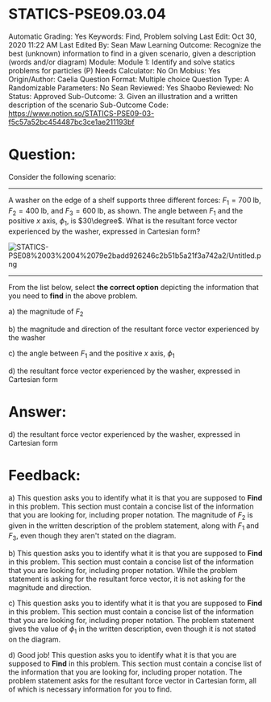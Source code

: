 # STATICS-PSE09.03.04

Automatic Grading: Yes
Keywords: Find, Problem solving
Last Edit: Oct 30, 2020 11:22 AM
Last Edited By: Sean Maw
Learning Outcome: Recognize the best (unknown) information to find in a given scenario, given a description (words and/or diagram)
Module: Module 1: Identify and solve statics problems for particles (P)
Needs Calculator: No
On Mobius: Yes
Origin/Author: Caelia
Question Format: Multiple choice
Question Type: A
Randomizable Parameters: No
Sean Reviewed: Yes
Shaobo Reviewed: No
Status: Approved
Sub-Outcome: 3. Given an illustration and a written description of the scenario
Sub-Outcome Code: https://www.notion.so/STATICS-PSE09-03-f5c57a52bc454487bc3ce1ae211193bf

# Question:

Consider the following scenario:

---

A washer on the edge of a shelf supports three different forces: $F_1=700\;\mathrm{lb}$, $F_2=400\;\mathrm{lb}$, and $F_3=600\;\mathrm{lb}$, as shown. The angle between $F_1$ and the positive $x$ axis, $\phi_1$, is $30\degree$. What is the resultant force vector experienced by the washer, expressed in Cartesian form?

![STATICS-PSE08%2003%2004%2079e2badd926246c2b51b5a21f3a742a2/Untitled.png](STATICS-PSE08%2003%2004%2079e2badd926246c2b51b5a21f3a742a2/Untitled.png)

---

From the list below, select **the correct option** depicting the information that you need to **find** in the above problem.  

a) the magnitude of $F_2$ 

b) the magnitude and direction of the resultant force vector experienced by the washer

c) the angle between $F_1$ and the positive $x$ axis, $\phi_1$

d) the resultant force vector experienced by the washer, expressed in Cartesian form

# Answer:

d) the resultant force vector experienced by the washer, expressed in Cartesian form

# Feedback:

a) This question asks you to identify what it is that you are supposed to **Find** in this problem. This section must contain a concise list of the information that you are looking for, including proper notation. The magnitude of $F_2$ is given in the written description of the problem statement, along with $F_1$ and $F_3$, even though they aren't stated on the diagram. 

b) This question asks you to identify what it is that you are supposed to **Find** in this problem. This section must contain a concise list of the information that you are looking for, including proper notation. While the problem statement is asking for the resultant force vector, it is not asking for the magnitude and direction. 

c) This question asks you to identify what it is that you are supposed to **Find** in this problem. This section must contain a concise list of the information that you are looking for, including proper notation. The problem statement gives the value of $\phi_1$ in the written description, even though it is not stated on the diagram. 

d) Good job! This question asks you to identify what it is that you are supposed to **Find** in this problem. This section must contain a concise list of the information that you are looking for, including proper notation. The problem statement asks for the resultant force vector in Cartesian form, all of which is necessary information for you to find.